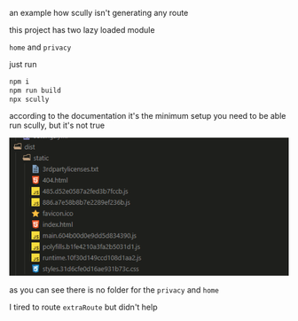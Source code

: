 an example how scully isn't generating any route

this project has two lazy loaded module

`home` and `privacy`

just run

```
npm i
npm run build
npx scully
```

according to the documentation it's the minimum setup you need to be able run scully, but it's not true

![scully can't find all the route](.\images\Code_PDU7fEHJkl.png)

as you can see there is no folder for the `privacy` and `home`

I tired to route `extraRoute` but didn't help
